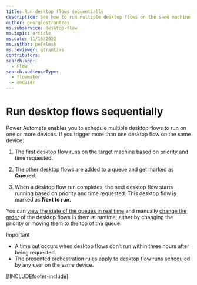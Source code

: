 ```yaml
---
title: Run desktop flows sequentially
description: See how to run multiple desktop flows on the same machine sequentially.
author: georgiostrantzas
ms.subservice: desktop-flow
ms.topic: article
ms.date: 11/16/2022
ms.author: pefelesk
ms.reviewer: gtrantzas
contributors:
search.app: 
  - Flow 
search.audienceType: 
  - flowmaker
  - enduser
---
```


# Run desktop flows sequentially

Power Automate enables you to schedule multiple desktop flows to run on one or more devices. If you trigger more than one desktop flow on the same device:

1. The first desktop flow runs on the target machine based on priority and time requested.

1. The other desktop flows are added to a queue and get marked as **Queued**.

1. When a desktop flow run completes, the next desktop flow starts running based on priority and time requested. This desktop flow is marked as **Next to run**.

You can [view the state of the queues in real time](monitor-desktop-flow-queues.md#view-run-queue-for-a-machine-or-machine-group) and manually [change the order](monitor-desktop-flow-queues.md#actions-on-a-run) of the desktop flows in them at runtime, either by changing the priority or moving them to the top of the queue.

> [!IMPORTANT]
>
> - A time out occurs when desktop flows don’t run within three hours after being requested.
> - The presented orchestration rules apply to desktop flow runs scheduled by any user on the same device.

[!INCLUDE[footer-include](../includes/footer-banner.md)]
